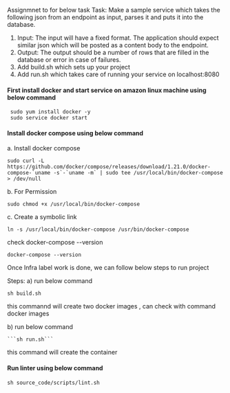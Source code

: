 Assignmnet to for below task
Task:
Make a sample  service which takes the following json from an endpoint as input, parses it
and puts it into the database.
1. Input: The input will have a fixed format. The application should expect similar json
which will be posted as a content body to the endpoint.
2. Output: The output should be a number of rows that are filled in the database or error in
case of failures.
3. Add build.sh which sets up your project
4. Add run.sh which takes care of running your service on localhost:8080


#### First install docker and start service on amazon linux machine using below command

     sudo yum install docker -y
     sudo service docker start
#### Install docker compose using below command

   a. Install docker compose
   ```
   sudo curl -L https://github.com/docker/compose/releases/download/1.21.0/docker-compose-`uname -s`-`uname -m` | sudo tee /usr/local/bin/docker-compose > /dev/null
   ```
   b. For Permission

   ```
   sudo chmod +x /usr/local/bin/docker-compose
   ```
   c. Create a symbolic link
   ```
   ln -s /usr/local/bin/docker-compose /usr/bin/docker-compose
   ```
  check docker-compose --version
  ```
  docker-compose --version
  ```
Once Infra label work is done, we can follow below steps to run project

Steps:
a) run below command

```sh build.sh```

this commannd will create two docker images , can check with command docker images
     
  b) run below command
  
    ```sh run.sh```
    
this command will create the container

#### Run linter using below command
```
sh source_code/scripts/lint.sh
```
